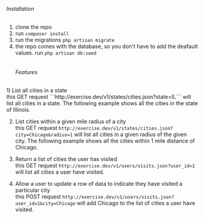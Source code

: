 *Installation*<br>
<br>
1) clone the repo<br>
2) run ```composer install```<br>
3) run the migrations ```php artisan migrate```<br>
4) the repo comes with the database, so you don't have to add the deafault values. 
run ```php artisan db:seed```<br>
<br><br>
*Features*<br>
<br>
1) List all cities in a state<br>
this GET request ```http://exercise.dev/v1/states/cities.json?state=IL``` will list all cities in a state. The following example shows all the cities in the state of Illinois.<br>

2) List cities within a given mile radius of a city<br>
this GET request ```http://exercise.dev/v1/states/cities.json?city=Chicago&radius=1``` will list all cities in a given radius of the given city. The following example shows all the cities within 1 mile distance of Chicago.<br>

3) Return a list of cities the user has visited<br>
this GET request ```http://exercise.dev/v1/users/visits.json?user_id=1``` will list all cities a user have visited.<br>

4) Allow a user to update a row of data to indicate they have visited a particular city<br>
this POST request ```http://exercise.dev/v1/users/visits.json?user_id=1&city=Chicago``` will add Chicago to the list of cities a user have visited.<br>
